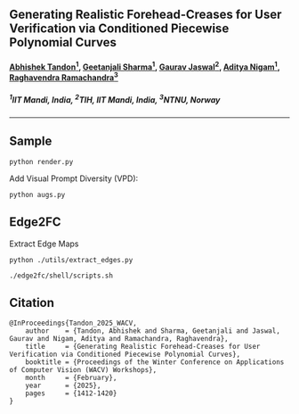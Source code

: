 ## Generating Realistic Forehead-Creases for User Verification via Conditioned Piecewise Polynomial Curves

#### [Abhishek Tandon<sup>1</sup>](https://scholar.google.com/citations?user=0sXfNaQAAAAJ&hl=en), [Geetanjali Sharma<sup>1</sup>](https://scholar.google.com/citations?hl=en&user=Np8VOOAAAAAJ&view_op=list_works&sortby=pubdate), [Gaurav Jaswal<sup>2</sup>](https://scholar.google.co.in/citations?user=otGsksUAAAAJ&hl=en), [Aditya Nigam<sup>1</sup>](https://faculty.iitmandi.ac.in/~aditya/), [Raghavendra Ramachandra<sup>3</sup>](https://scholar.google.com/citations?user=OIYIrmIAAAAJ&hl=en)

##### <sup>1</sup>IIT Mandi, India, <sup>2</sup>TIH, IIT Mandi, India, <sup>3</sup>NTNU, Norway

--------
## Sample
```
python render.py
```
Add Visual Prompt Diversity (VPD):

```
python augs.py
```

## Edge2FC

Extract Edge Maps

```
python ./utils/extract_edges.py
```

```
./edge2fc/shell/scripts.sh
```

## Citation
```
@InProceedings{Tandon_2025_WACV,
    author    = {Tandon, Abhishek and Sharma, Geetanjali and Jaswal, Gaurav and Nigam, Aditya and Ramachandra, Raghavendra},
    title     = {Generating Realistic Forehead-Creases for User Verification via Conditioned Piecewise Polynomial Curves},
    booktitle = {Proceedings of the Winter Conference on Applications of Computer Vision (WACV) Workshops},
    month     = {February},
    year      = {2025},
    pages     = {1412-1420}
}
```

